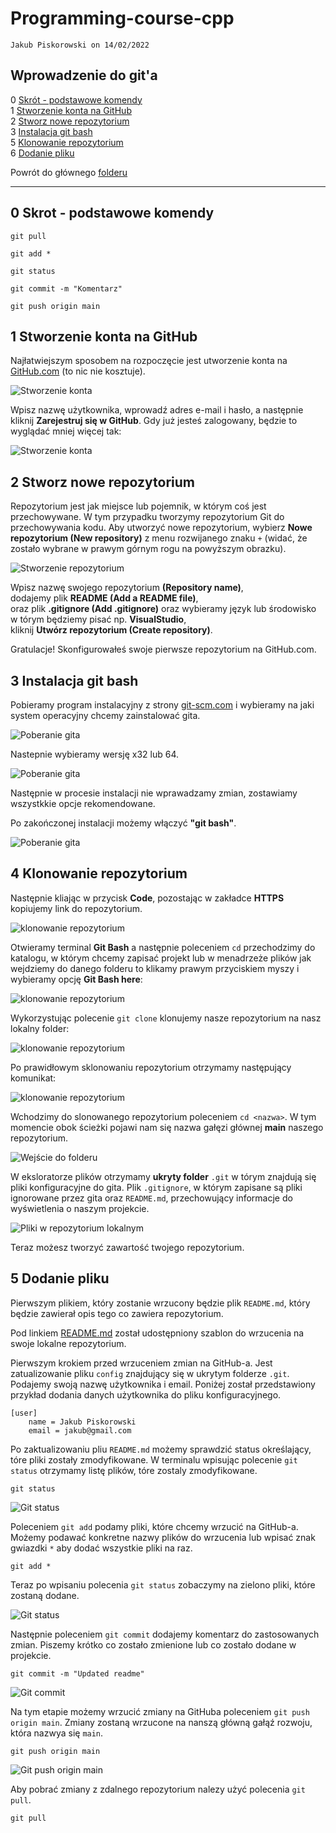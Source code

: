 # Programming-course-cpp

`Jakub Piskorowski on 14/02/2022`

## Wprowadzenie do git'a

0 [Skrót - podstawowe komendy](#0-skrot---podstawowe-komendy) \
1 [Stworzenie konta na GitHub](#1-stworzenie-konta-na-github) \
2 [Stworz nowe repozytorium](#2-stworz-nowe-repozytorium) \
3 [Instalacja git bash](#3-instalacja-git-bash) \
5 [Klonowanie repozytorium](#4-klonowanie-repozytorium) \
6 [Dodanie pliku](#5-dodanie-pliku)

Powrót do głównego [folderu](../../README.md)
<!-- ![Klonowanie repozytorium](img/clone-repositiories.PNG) -->
---

## 0 Skrot - podstawowe komendy

```text
git pull

git add *

git status

git commit -m "Komentarz"

git push origin main
```

## 1 Stworzenie konta na GitHub

Najłatwiejszym sposobem na rozpoczęcie jest utworzenie konta na [GitHub.com](https://github.com) (to nic nie kosztuje).

![Stworzenie konta](img/01create.png)

Wpisz nazwę użytkownika, wprowadź adres e-mail i hasło, a następnie kliknij **Zarejestruj się w GitHub**. Gdy już jesteś zalogowany, będzie to wyglądać mniej więcej tak:

![Stworzenie konta](img/02create.png)

## 2 Stworz nowe repozytorium

Repozytorium jest jak miejsce lub pojemnik, w którym coś jest przechowywane. W tym przypadku tworzymy repozytorium Git do przechowywania kodu. Aby utworzyć nowe repozytorium, wybierz **Nowe repozytorium (New repository)** z menu rozwijanego znaku `+` (widać, że zostało wybrane w prawym górnym rogu na powyższym obrazku).

![Stworzenie repozytorium](img/03createRepo.png)

Wpisz nazwę swojego repozytorium **(Repository name)**, \
dodajemy plik **README (Add a README file)**, \
oraz plik **.gitignore (Add .gitignore)** oraz wybieramy język lub środowisko w tórym będziemy pisać np. **VisualStudio**, \
kliknij **Utwórz repozytorium (Create repository)**.

Gratulacje! Skonfigurowałeś swoje pierwsze repozytorium na GitHub.com.

## 3 Instalacja git bash

Pobieramy program instalacyjny z strony [git-scm.com](https://git-scm.com/downloads) i wybieramy na jaki system operacyjny chcemy zainstalować gita.

![Poberanie gita](img/14gitDownload.png)

Nastepnie wybieramy wersję x32 lub 64.

![Poberanie gita](img/15gitDownload.png)

Następnie w procesie instalacji nie wprawadzamy zmian, zostawiamy wszystkkie opcje rekomendowane.

Po zakończonej instalacji możemy włączyć **"git bash"**.

![Poberanie gita](img/16gitDownload.png)

## 4 Klonowanie repozytorium

Następnie kliając w przycisk **Code**, pozostając w zakładce **HTTPS** kopiujemy link do repozytorium.

![klonowanie repozytorium](img/04cloneRepo.png)

Otwieramy terminal **Git Bash** a następnie poleceniem `cd` przechodzimy do katalogu, w którym chcemy zapisać projekt lub w menadrzeże plików jak wejdziemy do danego folderu to klikamy prawym przyciskiem myszy i wybieramy opcję **Git Bash here**:

![klonowanie repozytorium](img/05gitBash.png)

Wykorzystując polecenie ``git clone`` klonujemy nasze repozytorium na nasz lokalny folder:

![klonowanie repozytorium](img/06gitClone.png)

Po prawidłowym sklonowaniu repozytorium otrzymamy następujący komunikat:

![klonowanie repozytorium](img/07gitClone.png)

Wchodzimy do slonowanego repozytorium poleceniem `cd <nazwa>`. W tym momencie obok ścieżki pojawi nam się nazwa gałęzi głównej **main** naszego repozytorium.

![Wejście do folderu](img/08gitCd.png)

W eksloratorze plików otrzymamy **ukryty folder** ``.git`` w tórym znajdują się pliki konfiguracyjne do gita. Plik `.gitignore`, w którym zapisane są pliki ignorowane przez gita oraz `README.md`, przechowujący informacje do wyświetlenia o naszym projekcie.

![Pliki w repozytorium lokalnym](img/09repoDirectory.png)

Teraz możesz tworzyć zawartość twojego repozytorium.

## 5 Dodanie pliku

Pierwszym plikiem, który zostanie wrzucony będzie plik `README.md`, który będzie zawierał opis tego co zawiera repozytorium.

Pod linkiem [README.md](img/README.md) został udostępniony szablon do wrzucenia na swoje lokalne repozytorium.

Pierwszym krokiem przed wrzuceniem zmian na GitHub-a. Jest zatualizowanie pliku `config` znajdujący się w ukrytym folderze `.git`. Podajemy swoją nazwę użytkownika i email. Poniżej został przedstawiony przykład dodania danych użytkownika do pliku konfiguracyjnego.

```text
[user]
    name = Jakub Piskorowski
    email = jakub@gmail.com
```

Po zaktualizowaniu pliu `README.md` możemy sprawdzić status określający, tóre pliki zostały zmodyfikowane. W terminalu wpisując polecenie `git status` otrzymamy listę plików, tóre zostaly zmodyfikowane.

```text
git status
```

![Git status](img/10gitStatus.png)

Poleceniem `git add` podamy pliki, które chcemy wrzucić na GitHub-a. Możemy podawać konkretne nazwy plików do wrzucenia lub wpisać znak gwiazdki `*` aby dodać wszystkie pliki na raz.

```text
git add *
```

Teraz po wpisaniu polecenia `git status` zobaczymy na zielono pliki, które zostaną dodane.

![Git status](img/11gitStatus.png)

Następnie poleceniem `git commit` dodajemy komentarz do zastosowanych zmian. Piszemy krótko co zostało zmienione lub co zostało dodane w projekcie.

```text
git commit -m "Updated readme"
```

![Git commit](img/12gitCommit.png)

Na tym etapie możemy wrzucić zmiany na GitHuba poleceniem `git push origin main`. Zmiany zostaną wrzucone na nanszą główną gałąź rozwoju, która nazwya się `main`.

```text
git push origin main
```

![Git push origin main](img/13gitPush.png)

Aby pobrać zmiany z zdalnego repozytorium nalezy użyć polecenia `git pull`.

```text
git pull
```
